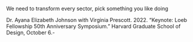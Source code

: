 We need to transform every sector, pick something you like doing 


Dr. Ayana Elizabeth Johnson with Virginia Prescott. 2022. “Keynote: Loeb Fellowship 50th Anniversary Symposium.” Harvard Graduate School of Design, October 6.-